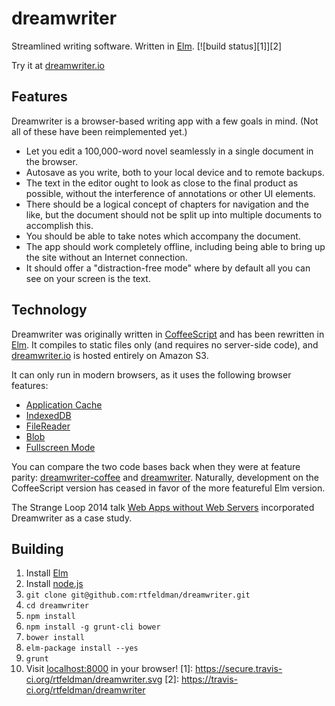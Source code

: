 dreamwriter
===============
Streamlined writing software. Written in [Elm](http://elm-lang.org). [![build status][1]][2]

Try it at [dreamwriter.io](https://dreamwriter.io)

## Features

Dreamwriter is a browser-based writing app with a few goals in mind. (Not all of these have been reimplemented yet.)

* Let you edit a 100,000-word novel seamlessly in a single document in the browser.
* Autosave as you write, both to your local device and to remote backups.
* The text in the editor ought to look as close to the final product as possible, without the interference of annotations or other UI elements.
* There should be a logical concept of chapters for navigation and the like, but the document should not be split up into multiple documents to accomplish this.
* You should be able to take notes which accompany the document.
* The app should work completely offline, including being able to bring up the site without an Internet connection.
* It should offer a "distraction-free mode" where by default all you can see on your screen is the text.

## Technology

Dreamwriter was originally written in [CoffeeScript](http://coffee-script.org) and has been rewritten in [Elm](http://elm-lang.org). It compiles to static files only (and requires no server-side code), and [dreamwriter.io](http://dreamwriter.io) is hosted entirely on Amazon S3.

It can only run in modern browsers, as it uses the following browser features:

* [Application Cache](http://caniuse.com/#feat=offline-apps)
* [IndexedDB](http://caniuse.com/#feat=indexeddb)
* [FileReader](http://caniuse.com/#feat=filereader)
* [Blob](http://caniuse.com/#feat=blobbuilder)
* [Fullscreen Mode](http://caniuse.com/#feat=fullscreen)

You can compare the two code bases back when they were at feature parity: [dreamwriter-coffee](https://github.com/rtfeldman/dreamwriter-coffee/tree/strangeloop) and [dreamwriter](https://github.com/rtfeldman/dreamwriter/tree/strangeloop). Naturally, development on the CoffeeScript version has ceased in favor of the more featureful Elm version.

The Strange Loop 2014 talk [Web Apps without Web Servers](http://www.youtube.com/watch?v=WqV5kqaFRDU) incorporated Dreamwriter as a case study.

## Building

1. Install [Elm](http://elm-lang.org)
2. Install [node.js](http://nodejs.org)
3. `git clone git@github.com:rtfeldman/dreamwriter.git`
4. `cd dreamwriter`
5. `npm install`
6. `npm install -g grunt-cli bower`
7. `bower install`
8. `elm-package install --yes`
9. `grunt`
10. Visit [localhost:8000](http://localhost:8000) in your browser!
[1]: https://secure.travis-ci.org/rtfeldman/dreamwriter.svg
[2]: https://travis-ci.org/rtfeldman/dreamwriter